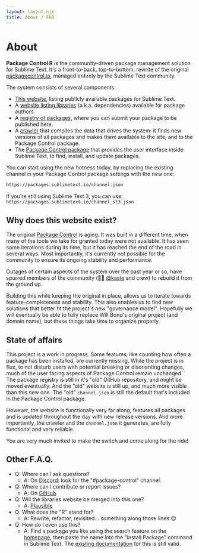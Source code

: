 ```yaml
---
layout: layout.njk
title: About / FAQ
---
```


# About

**Package Control <span class="hot">R</span>** is the community-driven package management solution for Sublime Text. It's a front-to-back, top-to-bottom, rewrite of the original [packagecontrol.io](https://packagecontrol.io), managed entirely by the Sublime Text community.

The system consists of several components:

- [This website](https://packages.sublimetext.io), listing publicly available packages for Sublime Text.
- A [website listing libraries](http://packagecontrol.github.io) (a.k.a. dependencies) available for package authors.
- A [registry of packages](https://github.com/wbond/package_control_channel), where you can submit your package to be published here.
- A [crawler](https://github.com/packagecontrol/thecrawl) that compiles the data that drives the system: it finds new versions of all packages and makes them available to the site, and to the Package Control package.
- The [Package Control package](https://packages.sublimetext.io/packages/Package%20Control/) that provides the user interface inside Sublime Text, to find, install, and update packages.

You can start using the new hotness today, by replacing the existing channel in your Package Control package settings with the new one:

```sh
https://packages.sublimetext.io/channel.json
```

If you're still using Sublime Text 3, you can use:  
`https://packages.sublimetext.io/channel_st3.json`

## Why does this website exist?

The original [Package Control](https://packagecontrol.io) is aging. It was built in a different time, when many of the tools we take for granted today were not available. It has seen some iterations during its time, but it has reached the end of the road in several ways. Most importantly, it's currently not possible for the community to ensure its ongoing stability and performance.

Outages of certain aspects of the system over the past year or so, have spurred members of the community (🙇‍♂️ [@kaste](https://github.com/kaste) and crew) to rebuild it from the ground up.

Building this while keeping the original in place, allows us to iterate towards feature-completeness and stability. This also enables us to find new solutions that better fit the project's new "governance model". Hopefully we will eventually be able to fully replace Will Bond's original project (and domain name), but these things take time to organize properly.

## State of affairs

This project is a work in progress. Some features, like counting how often a package has been installed, are currently missing. While the project is in flux, to not disturb users with potential breaking or disorienting changes, much of the user facing aspects of Package Control remain unchanged.  
The package registry is still in it's "old" GitHub repository, and might be moved eventually. And the "old" website is still up, and much more visible than this new one. The "old" `channel.json` is still the default that's included in the Package Control package.

However, the website is functionally very far along, features all packages and is updated throughout the day with new release versions. And more importantly, the crawler and the `channel.json` it generates, are fully functional and very reliable. 

You are very much invited to make the switch and come along for the ride!

## Other F.A.Q.

- Q: Where can I ask questions?
  - A: On [Discord](https://discord.sublimetext.io/): look for the "#package-control" channel.
- Q: Where can I contribute or report issues?
  - A: On [GitHub](https://github.com/packagecontrol/thecrawl/issues).
- Q: Will the libraries website be merged into this one?
  - A: [Plausible](https://github.com/packagecontrol/thecrawl/pull/9)
- Q: What does the "R" stand for?
  - A: Rewrite, refactor, revisited... something along those lines 😉
- Q: How do I even use this?
  - A: Find a package you like using the search feature on the [homepage](/), then paste the name into the "Install Package" command in Sublime Text. The [existing documentation](https://packagecontrol.io/docs/usage) for this is still valid.

<script type="module">
  document.querySelectorAll('pre').forEach(codeblock => {
    const wrapper = document.createElement('div');
    wrapper.classList.add('clipboard-wrapper');
    const button = document.createElement('button');
    button.innerText = 'Copy';
    button.classList.add('button');
    button.onclick = (event) => {
      event.preventDefault();
      event.stopPropagation();
      navigator.clipboard.writeText(codeblock.innerText.trim());
      wrapper.classList.add('copied');
      window.setTimeout(() => {
        wrapper.classList.remove('copied');
      }, 200);
    }
    codeblock.insertAdjacentElement('beforebegin', wrapper);
    wrapper.appendChild(codeblock);
    wrapper.appendChild(button)
  });
</script>
